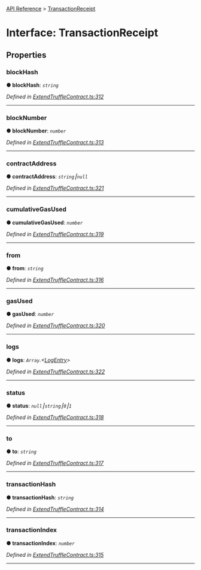 [API Reference](../README.md) > [TransactionReceipt](../interfaces/TransactionReceipt.md)



# Interface: TransactionReceipt


## Properties
<a id="blockHash"></a>

###  blockHash

**●  blockHash**:  *`string`* 

*Defined in [ExtendTruffleContract.ts:312](https://github.com/daostack/arc.js/blob/61e5f90/lib/ExtendTruffleContract.ts#L312)*





___

<a id="blockNumber"></a>

###  blockNumber

**●  blockNumber**:  *`number`* 

*Defined in [ExtendTruffleContract.ts:313](https://github.com/daostack/arc.js/blob/61e5f90/lib/ExtendTruffleContract.ts#L313)*





___

<a id="contractAddress"></a>

###  contractAddress

**●  contractAddress**:  *`string`⎮`null`* 

*Defined in [ExtendTruffleContract.ts:321](https://github.com/daostack/arc.js/blob/61e5f90/lib/ExtendTruffleContract.ts#L321)*





___

<a id="cumulativeGasUsed"></a>

###  cumulativeGasUsed

**●  cumulativeGasUsed**:  *`number`* 

*Defined in [ExtendTruffleContract.ts:319](https://github.com/daostack/arc.js/blob/61e5f90/lib/ExtendTruffleContract.ts#L319)*





___

<a id="from"></a>

###  from

**●  from**:  *`string`* 

*Defined in [ExtendTruffleContract.ts:316](https://github.com/daostack/arc.js/blob/61e5f90/lib/ExtendTruffleContract.ts#L316)*





___

<a id="gasUsed"></a>

###  gasUsed

**●  gasUsed**:  *`number`* 

*Defined in [ExtendTruffleContract.ts:320](https://github.com/daostack/arc.js/blob/61e5f90/lib/ExtendTruffleContract.ts#L320)*





___

<a id="logs"></a>

###  logs

**●  logs**:  *`Array`.<[LogEntry](LogEntry.md)>* 

*Defined in [ExtendTruffleContract.ts:322](https://github.com/daostack/arc.js/blob/61e5f90/lib/ExtendTruffleContract.ts#L322)*





___

<a id="status"></a>

###  status

**●  status**:  *`null`⎮`string`⎮`0`⎮`1`* 

*Defined in [ExtendTruffleContract.ts:318](https://github.com/daostack/arc.js/blob/61e5f90/lib/ExtendTruffleContract.ts#L318)*





___

<a id="to"></a>

###  to

**●  to**:  *`string`* 

*Defined in [ExtendTruffleContract.ts:317](https://github.com/daostack/arc.js/blob/61e5f90/lib/ExtendTruffleContract.ts#L317)*





___

<a id="transactionHash"></a>

###  transactionHash

**●  transactionHash**:  *`string`* 

*Defined in [ExtendTruffleContract.ts:314](https://github.com/daostack/arc.js/blob/61e5f90/lib/ExtendTruffleContract.ts#L314)*





___

<a id="transactionIndex"></a>

###  transactionIndex

**●  transactionIndex**:  *`number`* 

*Defined in [ExtendTruffleContract.ts:315](https://github.com/daostack/arc.js/blob/61e5f90/lib/ExtendTruffleContract.ts#L315)*





___


